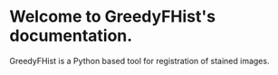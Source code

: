 # Welcome to GreedyFHist's documentation.

GreedyFHist is a Python based tool for registration of stained images.